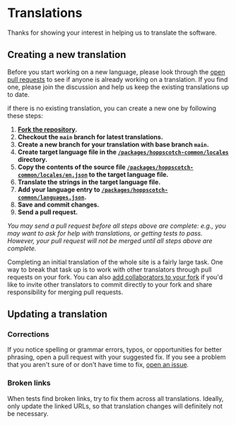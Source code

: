 # Translations

Thanks for showing your interest in helping us to translate the software.

## Creating a new translation

Before you start working on a new language, please look through the [open pull requests](https://github.com/mamahuhu-io/postdata/pulls) to see if anyone is already working on a translation. If you find one, please join the discussion and help us keep the existing translations up to date.

if there is no existing translation, you can create a new one by following these steps:

1. **[Fork the repository](https://github.com/mamahuhu-io/postdata/fork).**
2. **Checkout the `main` branch for latest translations.**
3. **Create a new branch for your translation with base branch `main`.**
4. **Create target language file in the [`/packages/hoppscotch-common/locales`](https://github.com/mamahuhu-io/postdata/tree/main/packages/hoppscotch-common/locales) directory.**
5. **Copy the contents of the source file [`/packages/hoppscotch-common/locales/en.json`](https://github.com/mamahuhu-io/postdata/blob/main/packages/hoppscotch-common/locales/en.json) to the target language file.**
6. **Translate the strings in the target language file.**
7. **Add your language entry to [`/packages/hoppscotch-common/languages.json`](https://github.com/mamahuhu-io/postdata/blob/main/packages/hoppscotch-common/languages.json).**
8. **Save and commit changes.**
9. **Send a pull request.**

_You may send a pull request before all steps above are complete: e.g., you may want to ask for help with translations, or getting tests to pass. However, your pull request will not be merged until all steps above are complete._

Completing an initial translation of the whole site is a fairly large task. One way to break that task up is to work with other translators through pull requests on your fork. You can also [add collaborators to your fork](https://help.github.com/en/github/setting-up-and-managing-your-github-user-account/inviting-collaborators-to-a-personal-repository) if you'd like to invite other translators to commit directly to your fork and share responsibility for merging pull requests.

## Updating a translation

### Corrections

If you notice spelling or grammar errors, typos, or opportunities for better phrasing, open a pull request with your suggested fix. If you see a problem that you aren't sure of or don't have time to fix, [open an issue](https://github.com/mamahuhu-io/postdata/issues/new/choose).

### Broken links

When tests find broken links, try to fix them across all translations. Ideally, only update the linked URLs, so that translation changes will definitely not be necessary.
